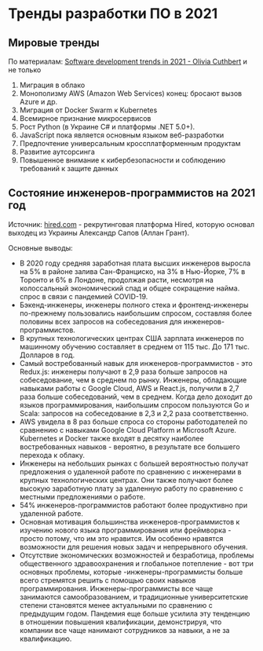 # Тренды разработки ПО в 2021

## Мировые тренды

По материалам: [Software development trends in 2021 - Olivia Cuthbert](https://vocal.media/01/software-development-trends-in-2021-ncea0n0q6o) и не только

1. Миграция в облако
2. Монополизму AWS (Amazon Web Services) конец: бросают вызов Azure и др.
3. Миграция от Docker Swarm к Kubernetes
4. Всемирное признание микросервисов
5. Рост Python (в Украине C# и платформы .NET 5.0+).
6. JavaScript пока является основным языком веб-разработки
7. Предпочтение универсальным кроссплатформенным продуктам
8. Развитие аутсорсинга
9. Повышенное внимание к кибербезопасности и соблюдению требований к защите данных

## Cостояние инженеров-программистов на 2021 год

Источник: [hired.com](https://hired.com/state-of-software-engineers#report) - рекрутинговая платформа Hired, которую основал выходец из Украины Александр Сапов (Аллан Грант).

Основные выводы:

- В 2020 году средняя заработная плата высших инженеров выросла на 5% в районе залива Сан-Франциско, на 3% в Нью-Йорке, 7% в Торонто и 6% в Лондоне, продолжая расти, несмотря на колоссальный экономический спад и общее сокращение найма. спрос в связи с пандемией COVID-19.
- Бэкенд-инженеры, инженеры полного стека и фронтенд-инженеры по-прежнему пользовались наибольшим спросом, составляя более половины всех запросов на собеседования для инженеров-программистов.
- В крупных технологических центрах США зарплата инженеров по машинному обучению составляет в среднем от 115 тыс. До 171 тыс. Долларов в год.
- Самый востребованный навык для инженеров-программистов - это Redux.js: инженеры получают в 2,9 раза больше запросов на собеседование, чем в среднем по рынку. Инженеры, обладающие навыками работы с Google Cloud, AWS и React.js, получили в 2,7 раза больше собеседований, чем в среднем. Когда дело доходит до языков программирования, наибольшим спросом пользуются Go и Scala: запросов на собеседование в 2,3 и 2,2 раза соответственно.
- AWS увидела в 8 раз больше спроса со стороны работодателей по сравнению с навыками Google Cloud Platform и Microsoft Azure. Kubernetes и Docker также входят в десятку наиболее востребованных навыков - вероятно, в результате все большего перехода к облаку.
- Инженеры на небольших рынках с большей вероятностью получат предложения о удаленной работе по сравнению с инженерами в крупных технологических центрах. Они также получают более высокую заработную плату за удаленную работу по сравнению с местными предложениями о работе.
- 54% инженеров-программистов работают более продуктивно при удаленной работе.
- Основная мотивация большинства инженеров-программистов к изучению нового языка программирования или фреймворка - просто потому, что им это нравится. Им особенно нравятся возможности для решения новых задач и непрерывного обучения.
- Отсутствие экономических возможностей и безработица, проблемы общественного здравоохранения и глобальное потепление - вот три основных проблемы, которые -инженеры-программисты больше всего стремятся решить с помощью своих навыков программирования. Инженеры-программисты все чаще занимаются самообразованием, и традиционные университетские степени становятся менее актуальными по сравнению с предыдущим годом. Пандемия еще больше усилила эту тенденцию в отношении повышения квалификации, демонстрируя, что компании все чаще нанимают сотрудников за навыки, а не за квалификацию.
